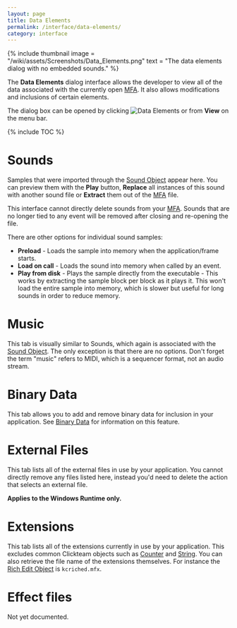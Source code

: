 ```yaml
---
layout: page
title: Data Elements
permalink: /interface/data-elements/
category: interface
---
```


{% include thumbnail
  image = "/wiki/assets/Screenshots/Data_Elements.png"
  text = "The data elements dialog with no embedded sounds."
%}

The **Data Elements** dialog interface allows the developer to view all of the data associated with the currently open [MFA](/file-extensions/mfa). It also allows modifications and inclusions of certain elements.

The dialog box can be opened by clicking ![Data Elements](https://clickwiki.net/wiki/assets/UI/DataElements.png) or from **View** on the menu bar.

{% include TOC %}

# Sounds
Samples that were imported through the [Sound Object](/extensions/sound-object) appear here. You can preview them with the **Play** button, **Replace** all instances of this sound with another sound file or **Extract** them out of the [MFA](/file-extensions/mfa) file.

This interface cannot directly delete sounds from your [MFA](/file-extensions/mfa). Sounds that are no longer tied to any event will be removed after closing and re-opening the file.

There are other options for individual sound samples:

* **Preload** - Loads the sample into memory when the application/frame starts.
* **Load on call** - Loads the sound into memory when called by an event.
* **Play from disk** - Plays the sample directly from the executable - This works by extracting the sample block per block as it plays it. This won't load the entire sample into memory, which is slower but useful for long sounds in order to reduce memory.

# Music
This tab is visually similar to Sounds, which again is associated with the [Sound Object](/extensions/sound-object). The only exception is that there are no options. Don't forget the term "music" refers to MIDI, which is a sequencer format, not an audio stream.


# Binary Data
This tab allows you to add and remove binary data for inclusion in your application. See [Binary Data](/interface/binary-data) for information on this feature.


# External Files
This tab lists all of the external files in use by your application. You cannot directly remove any files listed here, instead you'd need to delete the action that selects an external file.

**[<i class="fab fa-windows"></i>](/os-compatibility/#-windows) Applies to the Windows Runtime only.**


# Extensions
This tab lists all of the extensions currently in use by your application. This excludes common Clickteam objects such as [Counter](/extensions/counter) and [String](/extensions/string). You can also retrieve the file name of the extensions themselves. For instance the [Rich Edit Object](/extensions/rich-edit) is `kcriched.mfx`.


# Effect files
Not yet documented.